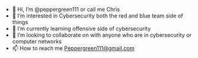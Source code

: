 - 👋 Hi, I’m @peppergreen111 or call me Chris 
- 👀 I’m interested in Cybersecurity both the red and blue team side of things 
- 🌱 I’m currently learning offensive side of cybersecurity 
- 💞️ I’m looking to collaborate on with anyone who are in cybersecurity or computer networks 
- 📫 How to reach me Peppergreen111@gmail.com 

<!---
peppergreen111/peppergreen111 is a ✨ special ✨ repository because its `README.md` (this file) appears on your GitHub profile.
You can click the Preview link to take a look at your changes.
--->
